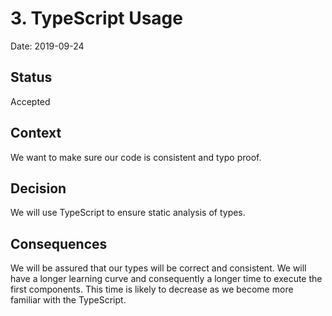 # 3. TypeScript Usage

Date: 2019-09-24

## Status

Accepted

## Context

We want to make sure our code is consistent and typo proof.

## Decision

We will use TypeScript to ensure static analysis of types.

## Consequences

We will be assured that our types will be correct and consistent.
We will have a longer learning curve and consequently a longer time to execute the first components.
This time is likely to decrease as we become more familiar with the TypeScript.
